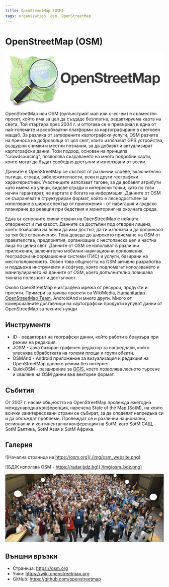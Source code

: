 ```yaml
---
title: OpenStreetMap (OSM)
tags: organization, osm, OpenStreetMap
---
```


# OpenStreetMap (OSM)

![OpenStreetMap лого](./img/osm_logo.png)

OpenStreetMap или OSM (оупънстрийт мап или о-ес-ем) е съвместен проект, който има за цел да създаде безплатна, редактируема карта на света.
Той стартира през 2004 г. и оттогава се е превърнал в една от най-големите и всеобхватни платформи за картографиране в световен мащаб.
За разлика от затворените картографски услуги, OSM разчита на приноса на доброволци от цял свят, които използват GPS устройства, въздушни снимки и местни познания, за да добавят и актуализират картографски данни.
Този подход, основан на принципа "crowdsourcing", позволява създаването на много подробни карти, които могат да бъдат свободно достъпни и използвани от всеки.

Данните в OpenStreetMap се състоят от различни слоеве, включително пътища, сгради, забележителности, реки и други географски характеристики.
Участниците използват тагове, за да добавят атрибути като имена на улици, видове сгради и интересни точки, като по този начин гарантират, че картата е богата на информация.
Данните от OSM се съхраняват в структуриран формат, който е леснодостъпен за използване в широк спектър от приложения - от навигация и градско планиране до реакция при бедствия и мониторинг на околната среда.

Една от основните силни страни на OpenStreetMap е нейната отвореност и гъвкавост.
Данните са достъпни под отворен лиценз, което позволява на всеки да има достъп, да ги използва и да допринася за тях без ограничения.
Това доведе до широкото приемане на OSM от правителства, предприятия, организации с нестопанска цел и частни лица по целия свят.
Данните от OSM се използват в различни приложения, включително мобилни навигационни приложения, географски информационни системи (ГИС) и услуги, базирани на местоположението.
Освен това общността на OSM активно разработва и поддържа инструменти и софтуер, които подпомагат използването и манипулирането на данните от OSM, което допълнително повишава тяхната полезност и достъпност.

Около OpenStreetMap е изградена мрежа от ресурси, продукти и проекти.
Примери за такива проекти са WikiMedia, [Humanitarian OpenStreetMap Team](./hot.md), AndroidAnd и много други.
Много от комерсиалните доставчици на картографски продукти купуват данни от OpenStreetMap за техните нужди.


## Инструменти

- iD - редакторът на географски данни, който работи в браузъра при режим на редакция.
- JOSM - Java базиран графичен редактор за напреднали, който улеснява обработката на големи площи и групи обекти.
- OSMAnd - Android приложение за визуализация и редакция на OpenStreetMap данни в режим без интернет.
- QuickOSM - разширение за [QGIS](../technologies/qgis.md), което позволява лесното търсене и сваляне на OSM данни във векторен формат.


## Събития

От 2007 г. насам общността на OpenStreetMap провежда ежегодна международна конференция, наречена State of the Map (SotM), на която всички заинтересовани страни се събират, за да споделят напредъка си и да обсъждат проблеми.
Провеждат се и различни национални, регионални и континентални конференции на SotM, като SotM САЩ, SotM Балтика, SotM Азия и SotM Африка.


## Галерия

![Начална страница на https://osm.org](./img/osm_website.png)

![БДЖ използва OSM - https://radar.bdz.bg](./img/osm_bdz.png)

![Обща снимка от State of the Map - Флоренция, 2022](./img/osm_sotm.png)


## Външни връзки

- Страница: https://osm.org
- Уики: https://wiki.openstreetmap.org
- GitHub: https://github.com/openstreetmap
